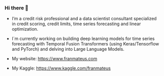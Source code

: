 ### Hi there 👋

- I’m a credit risk professional and a data scientist consultant specialized in credit scoring, credit limits, time series forecasting and linear optimization.

- I´m currently working on building deep learning models for time series forecasting with Temporal Fusion Transformers (using Keras/Tensorflow and PyTorch) and delving into Large Language Models.

- My website: https://www.franmateus.com

- My Kaggle: https://www.kaggle.com/franmateus

